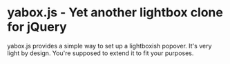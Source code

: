 # yabox.js - Yet another lightbox clone for jQuery

yabox.js provides a simple way to set up a lightboxish popover. It's very light by design. You're supposed to extend it to fit your purposes.

